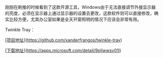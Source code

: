 刚刚在刷推的时候看到了这款开源工具，Windows由于无法直接调节外接显示器的亮度，必须在显示器上通过显示器的设置去更改，这款软件则可以直接修改，确实比较方便，尤其办公室如果是全天开窗照明的情况下应该会非常有用。

Twinkle Tray：

[[项目地址](https://github.com/xanderfrangos/twinkle-tray)](https://github.com/xanderfrangos/twinkle-tray)

[[下载地址](https://apps.microsoft.com/detail/9pljwwsv01l)](https://apps.microsoft.com/detail/9pljwwsv01l)